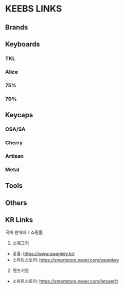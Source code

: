 # KEEBS LINKS

## Brands

## Keyboards

### TKL

### Alice

### 75%

### 70%

## Keycaps

### OSA/SA

### Cherry

### Artisan

### Metal

## Tools

## Others

## KR Links

국배 판매자 / 쇼핑몰

1. 스웨그키
- 공홈: https://www.swagkey.kr/
- 스마트스토어: https://smartstore.naver.com/swagkey

2. 렛츠기릿
- 스마트스토어: https://smartstore.naver.com/letsget1t
